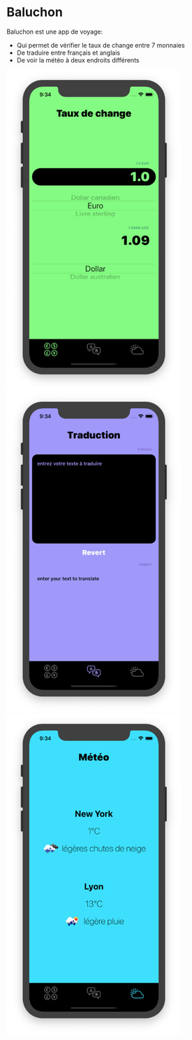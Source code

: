 # Baluchon

Baluchon est une app de voyage:

- Qui permet de vérifier le taux de change entre 7 monnaies
- De traduire entre français et anglais
- De voir la météo à deux endroits différents

<img src="./Capture%20d’écran%202020-02-10%20à%2009.34.21.png" width="400">
<img src="./Capture%20d’écran%202020-02-10%20à%2009.34.28.png" width="400">
<img src="./Capture%20d’écran%202020-02-10%20à%2009.34.39.png" width="400">
